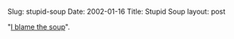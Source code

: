 Slug: stupid-soup
Date: 2002-01-16
Title: Stupid Soup
layout: post

&quot;<a href="http://www.dilbert.com/comics/dilbert/archive/images/dilbert20365615020115.gif">I blame the soup</a>&quot;.
